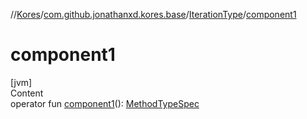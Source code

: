 //[Kores](../../index.md)/[com.github.jonathanxd.kores.base](../index.md)/[IterationType](index.md)/[component1](component1.md)



# component1  
[jvm]  
Content  
operator fun [component1](component1.md)(): [MethodTypeSpec](../../com.github.jonathanxd.kores.common/-method-type-spec/index.md)  




